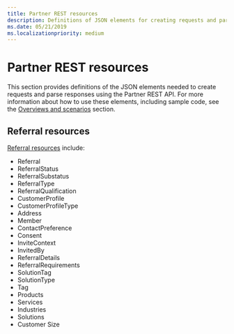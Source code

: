 ```yaml
---
title: Partner REST resources
description: Definitions of JSON elements for creating requests and parsing responses through the Partner REST API.
ms.date: 05/21/2019
ms.localizationpriority: medium
---
```


# Partner REST resources

This section provides definitions of the JSON elements needed to create requests and parse responses using the Partner REST API. For more information about how to use these elements, including sample code, see the [Overviews and scenarios](index.md) section.

## Referral resources
[Referral resources](referral-resources.md) include:

* Referral
* ReferralStatus
* ReferralSubstatus
* ReferralType
* ReferralQualification
* CustomerProfile
* CustomerProfileType
* Address
* Member
* ContactPreference
* Consent
* InviteContext
* InvitedBy
* ReferralDetails
* ReferralRequirements
* SolutionTag
* SolutionType
* Tag
* Products
* Services
* Industries
* Solutions
* Customer Size